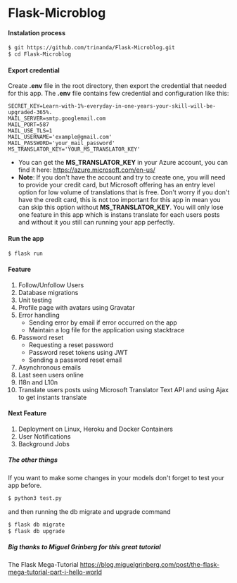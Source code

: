 # Flask-Microblog

#### Instalation process
```bash
$ git https://github.com/trinanda/Flask-Microblog.git
$ cd Flask-Microblog
```
#### Export credential
Create **.env** file in the root directory, then export the credential that needed for this app.
The **.env** file contains few credential and configuration like this:
```.env
SECRET_KEY=Learn-with-1%-everyday-in-one-years-your-skill-will-be-upgraded-365%.
MAIL_SERVER=smtp.googlemail.com
MAIL_PORT=587
MAIL_USE_TLS=1
MAIL_USERNAME='example@gmail.com'
MAIL_PASSWORD='your_mail_password'
MS_TRANSLATOR_KEY='YOUR_MS_TRANSLATOR_KEY'
```
- You can get the **MS_TRANSLATOR_KEY** in your Azure account, you can find it here: https://azure.microsoft.com/en-us/
- **Note**: If you don't have the account and try to create one, you will need to provide your credit card, 
but Microsoft offering has an entry level option for low volume of translations that is free. 
Don't worry if you don't have the credit card, this is not too important for this app in mean you can skip this option without **MS_TRANSLATOR_KEY**. 
You will only lose one feature in this app which is instans translate for each users posts and without it you still can running your app perfectly.
#### Run the app
```bash
$ flask run
```

#### Feature
1. Follow/Unfollow Users
2. Database migrations
3. Unit testing
4. Profile page with avatars using Gravatar
5. Error handling
   - Sending error by email if error occurred on the app
   - Maintain a log file for the application using stacktrace
6. Password reset
   - Requesting a reset password
   - Password reset tokens using JWT
   - Sending a password reset email
7. Asynchronous emails
8. Last seen users online
9. I18n and L10n
10. Translate users posts using Microsoft Translator Text API and using Ajax to get instants translate

#### Next Feature
1. Deployment on Linux, Heroku and Docker Containers
2. User Notifications
3. Background Jobs

##### The other things
If you want to make some changes in your models don't forget to test your app before.

```bash
$ python3 test.py
```
and then running the db migrate and upgrade command
```bash
$ flask db migrate
$ flask db upgrade
```

##### Big thanks to Miguel Grinberg for this great tutorial 
The Flask Mega-Tutorial https://blog.miguelgrinberg.com/post/the-flask-mega-tutorial-part-i-hello-world
